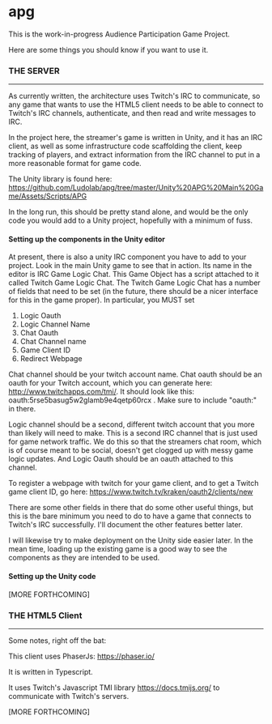 # apg

This is the work-in-progress Audience Participation Game Project.

Here are some things you should know if you want to use it.

### THE SERVER
__________

As currently written, the architecture uses Twitch's IRC to communicate, so any game that wants to use the HTML5 client needs to be able
to connect to Twitch's IRC channels, authenticate, and then read and write messages to IRC.

In the project here, the streamer's game is written in Unity, and it has an IRC client, as well as some infrastructure code scaffolding
the client, keep tracking of players, and extract information from the IRC channel to put in a more reasonable format for game code.

The Unity library is found here: https://github.com/Ludolab/apg/tree/master/Unity%20APG%20Main%20Game/Assets/Scripts/APG

In the long run, this should be pretty stand alone, and would be the only code you would add to a Unity project, hopefully with a minimum
of fuss.

#### Setting up the components in the Unity editor

At present, there is also a unity IRC component you have to add to your project.  Look in the main Unity game to see that in action.  Its
name in the editor is IRC Game Logic Chat.  This Game Object has a script attached to it called Twitch Game Logic Chat.  The Twitch Game
Logic Chat has a number of fields that need to be set (in the future, there should be a nicer interface for this in the game proper).
In particular, you MUST set 
  
1. Logic Oauth
2. Logic Channel Name
3. Chat Oauth
4. Chat Channel name
5. Game Client ID
6. Redirect Webpage
   
Chat channel should be your twitch account name.  Chat oauth should be an oauth for your Twitch account, which you can generate here:
http://www.twitchapps.com/tmi/.  It should look like this: oauth:5rse5basug5w2glamb9e4qetp60rcx .  Make sure to include "oauth:" in there.

Logic channel should be a second, different twitch account that you more than likely will need to make.  This is a second IRC channel that is just used for game network traffic.  We do this so that the streamers chat room, which is of course meant to be social, doesn't get clogged up with messy game logic updates.  And Logic Oauth should be an oauth attached to this channel.

To register a webpage with twitch for your game client, and to get a Twitch game client ID, go here: https://www.twitch.tv/kraken/oauth2/clients/new

There are some other fields in there that do some other useful things, but this is the bare minimum you need to do to have a game that connects to Twitch's IRC successfully.  I'll document the other features better later.

I will likewise try to make deployment on the Unity side easier later.  In the mean time, loading up the existing game is a good way to see the components as they are intended to be used.

#### Setting up the Unity code

[MORE FORTHCOMING]

### THE HTML5 Client
__________

Some notes, right off the bat:

This client uses PhaserJs: https://phaser.io/

It is written in Typescript.

It uses Twitch's Javascript TMI library https://docs.tmijs.org/ to communicate with Twitch's servers.

[MORE FORTHCOMING]
